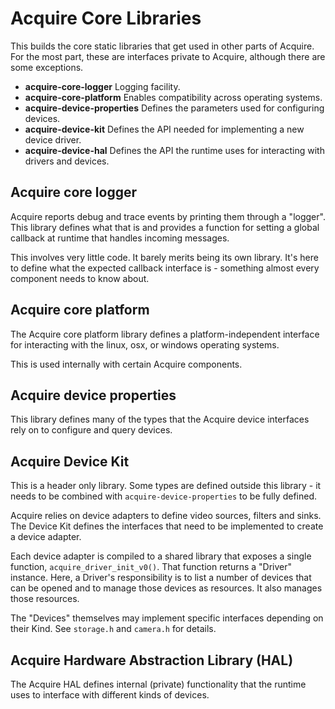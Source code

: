 # Acquire Core Libraries

This builds the core static libraries that get used in other parts of Acquire.
For the most part, these are interfaces private to Acquire, although there are
some exceptions.

- **acquire-core-logger** Logging facility.
- **acquire-core-platform** Enables compatibility across operating systems.
- **acquire-device-properties** Defines the parameters used for configuring devices.
- **acquire-device-kit** Defines the API needed for implementing a new device driver.
- **acquire-device-hal** Defines the API the runtime uses for interacting with drivers and devices.

## Acquire core logger

Acquire reports debug and trace events by printing them through a "logger".
This library defines what that is and provides a function for setting a global
callback at runtime that handles incoming messages.

This involves very little code. It barely merits being its own library. It's
here to define what the expected callback interface is - something almost every
component needs to know about.

## Acquire core platform

The Acquire core platform library defines a platform-independent interface for
interacting with the linux, osx, or windows operating systems.

This is used internally with certain Acquire components.

## Acquire device properties

This library defines many of the types that the Acquire device interfaces rely on to configure and query devices.

## Acquire Device Kit

This is a header only library. Some types are defined outside this library -
it needs to be combined with `acquire-device-properties` to be fully defined.

Acquire relies on device adapters to define video sources, filters and sinks.
The Device Kit defines the interfaces that need to be implemented to create a
device adapter.

Each device adapter is compiled to a shared library that exposes a single
function, `acquire_driver_init_v0()`. That function returns a "Driver"
instance. Here, a Driver's responsibility is to list a number of devices that
can be opened and to manage those devices as resources. It also manages those
resources.

The "Devices" themselves may implement specific interfaces depending on their
Kind. See `storage.h` and `camera.h` for details.

## Acquire Hardware Abstraction Library (HAL)

The Acquire HAL defines internal (private) functionality that the runtime uses
to interface with different kinds of devices.
